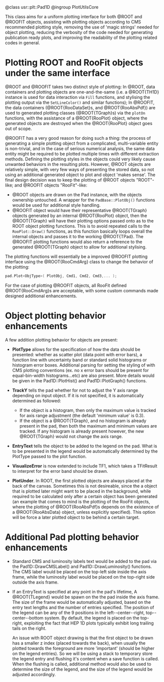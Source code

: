 @class   usr::plt::Pad1D
@ingroup PlotUtilsCore

This class aims for a uniform plotting interface for both @ROOT and @ROOFIT
objects, assisting with plotting objects according to CMS recommended plotting
style, removing the use of 'magic strings' needed for object plotting, reducing
the verbosity of the code needed for generating publication ready plots, and
improving the readability of the plotting related codes in general.

# Plotting ROOT and RooFit objects under the same interface

@ROOT and @ROOFIT takes two distinct style of plotting: In @ROOT, data
containers and plotting objects are one-and-the-same (i.e. a @ROOT{TH1D}
instance is used for data interaction via `Fill` functions, and stylising the
plotting output via the `SetLineColor()` and similar functions); In @ROOFIT, the
data containers (@ROOT{RooDataSet}s, and @ROOT{RooAbsPdf}) are used to generated
plotting classes (@ROOT{TGraph}s) via the `plotOn` functions, with the
assistance of a @ROOT{RooPlot} object, where the generated objects are destroyed
when the @ROOT{RooPlot} object goes out of scope.

@ROOFIT has a very good reason for doing such a thing: the process of generating
a simple plotting object from a complicated, multi-variable entity is
non-trivial, and in the case of serious numerical analysis, the same data entity
might be required to be plotted multiple times with different extraction
methods. Defining the plotting styles in the objects could very likely cause
unwanted behaviors in the resulting plots. However, @ROOT objects are relatively
simple, with very few ways of presenting the stored data, so not using an
additional generated object to plot and object 'makes sense'. The final design
decision was to keep the plotting of @ROOT objects "ROOT"-like; and @ROOFIT
objects "RooFit"-like:

- @ROOT objects are drawn on the Pad instance, with the objects ownership
  untouched. A wrapper for the `PadBase::PlotObj()` functions would be used for
  additional style handling.
- @ROOFIT object would have their representative @ROOT{TGraph} objects generated
  by an internal @ROOT{RooPlot} object, then the @ROOT{TGraph} will have their
  plotting options passed onto as to the ROOT object plotting functions. This is
  to avoid repeated calls to the `RooPlot::Draw()` functions, as this function
  basically loops overall the internal objects and passes it to the working
  @ROOT{TPad}. The @ROOFIT plotting functions would also return a reference to
  the generated @ROOT{TGraph} object to allow for additional stylising.

The plotting functions will essentially be a improved @ROOFIT plotting interface
using the @ROOT{RooCmdArg} class to change the behavior of the plotting:

```cpp
pad.Plot<ObjType>( PlotObj, Cmd1, Cmd2, Cmd3,... );
```

For the case of plotting @ROOFIT objects, all RooFit defined @ROOT{RooCmdArg}s
are acceptable, with some custom commands made designed additional enhancements.

# Object plotting behavior enhancements

A few addition plotting behavior for objects are present:

- **PlotType** allows for the specification of how the data should be presented:
  whether as scatter plot (data point with error bars), a function line with
  uncertainty band or standard solid histograms or histogram error boxes.
  Additional parsing for setting the styling of with CMS plotting conventions
  (ex. no x error bars should be present for equal-bin-width histograms...etc)
  are also present. More details would be given in the Pad1D::PlotHist() and
  Pad1D::PlotGraph() functions.

- **TrackY** tells the pad whether for not to adjust the Y axis range
  depending on input object. If it is not specified, it is automatically
  determined as followed:
  - If the object is a histogram, then only the maximum value is tracked for
    axis range adjustment (the default 'minimum value' is 0.3).
  - If the object is a @ROOT{TGraph}, and no histogram is already present in the
    pad, then both the maximum and minimum values are tracked. If any histogram
    is already present however, the new @ROOT{TGraph} would not change the axis
    range.

- **EntryText** tells the object to be added to the legend on the pad. What is
  to be presented in the legend would be automatically determined by the
  PlotType passed to the plot function.

- **VisualizeError** is now extended to include TF1, which takes a TFitResult to
  interpret for the error band should be drawn.

- **PlotUnder**. In ROOT, the first plotted objects are always placed at the back
  of the canvas. Sometimes this is not desireable, since the a object that is
  plotted later might want to be placed in the background, while required to be
  calculated only after a certain object has been generated (an example that
  comes to mind is the plotting of the RooFit objects, where the plotting of
  @ROOT{RooAbsPdf}s depends on the existence of a @ROOT{RooAbsData} object,
  unless explicitly specified). This option will be force a later plotted object
  to be behind a certain target.

# Additional Pad plotting behavior enhancements

- Standard CMS and luminosity labels text would be added to the pad via the
  Pad1D::DrawCMSLabel() and Pad1D::DrawLuminosity() functions. The CMS label
  would be placed on the top-left side inside the axis frame, while the
  luminosity label would be placed on the top-right side outside the axis frame.
- If an EntryText is specified at any point in the pad's lifetime, A
  @ROOT{TLegend} would be spawn on the the pad inside the axis frame. The size of
  the frame would be automatically adjusted, based on the entry text lengths and
  the number of entries specified. The position of the legend can be any of the 9
  positions in the left--center--right, top--center--bottom system. By default,
  the legend is placed on the top-right, exploiting the fact that HEP 1D plots
  typically exhibit long trailing tails on the right.

  An issue with ROOT object drawing is that the first object to be
  drawn has a smaller z index (placed towards the back), when usually the
  plotted towards the foreground are more 'important' (should be higher on
  the legend entries). So we will be using a stack to temporary store
  the legend entry and flushing it's content when a save function is called.
  When the flushing is called, additional method would also be used to
  determine the size of the legend, and the size of the legend would be
  adjusted accordingly.
